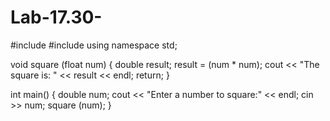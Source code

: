 # Lab-17.30-
#include <iostream>
#include <cmath>
using namespace std;


void square (float num) {
  double result;
  result = (num * num);
  cout << "The square is: " << result << endl;
  return;
}

int main() {
  double num;
  cout << "Enter a number to square:" << endl;
  cin >> num;
  square (num);
}
